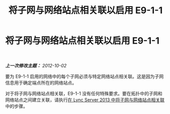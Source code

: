 ﻿---
title: 将子网与网络站点相关联以启用 E9-1-1
TOCTitle: 将子网与网络站点相关联以启用 E9-1-1
ms:assetid: f03f3ffb-dc07-4a01-8ab6-526ed786272a
ms:mtpsurl: https://technet.microsoft.com/zh-cn/library/Gg412992(v=OCS.15)
ms:contentKeyID: 49314686
ms.date: 05/19/2016
mtps_version: v=OCS.15
ms.translationtype: HT
---

# 将子网与网络站点相关联以启用 E9-1-1

 

_**上一次修改主题：** 2012-10-02_

要为 E9-1-1 启用的网络中的每个子网必须与特定网络站点相关联。这是因为子网信息用于确定端点所在的网络站点。

对于将子网与网络站点相关联，E9-1-1 没有任何特殊要求。要在拓扑中的子网和网络站点之间建立关联，请执行[在 Lync Server 2013 中将子网与网络站点相关联](lync-server-2013-associate-a-subnet-with-a-network-site.md)中的步骤。

